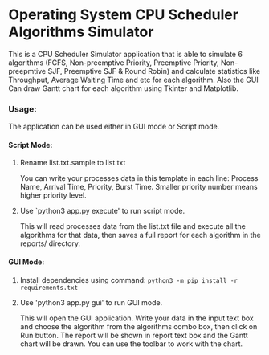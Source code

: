 # Operating System CPU Scheduler Algorithms Simulator
This is a CPU Scheduler Simulator application that is able to
simulate 6 algorithms (FCFS, Non-preemptive Priority, Preemptive Priority, Non-preepmtive SJF, Preemptive SJF & Round Robin) and calculate statistics
like Throughput, Average Waiting Time and etc for each algorithm. Also the GUI Can draw Gantt chart for each algorithm using Tkinter and Matplotlib.

### Usage:

The application can be used either in GUI mode or Script mode.

#### Script Mode:
1) Rename list.txt.sample to list.txt

    You can write your processes data in this template in each line: Process Name, Arrival Time, Priority, Burst Time. Smaller priority number means higher priority level.

2) Use `python3 app.py execute' to run script mode.

    This will read processes data from the list.txt file and execute all the algorithms for that data, then saves a full report for each algorithm in the reports/ directory.

#### GUI Mode:
1) Install dependencies using command: `python3 -m pip install -r requirements.txt`
2) Use 'python3 app.py gui' to run GUI mode.

    This will open the GUI application. Write your data in the input text box and choose the algorithm from the algorithms combo box, then click on Run button. The report will be shown in report text box and the Gantt chart will be drawn. You can use the toolbar to work with the chart.